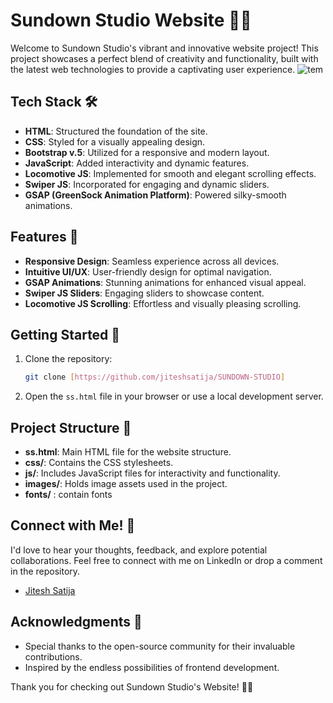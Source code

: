 
# Sundown Studio Website 🌅✨

Welcome to Sundown Studio's vibrant and innovative website project! This project showcases a perfect blend of creativity and functionality, built with the latest web technologies to provide a captivating user experience.
![tem](https://github.com/jiteshsatija/SUNDOWN-STUDIO/assets/144327651/837350ee-8135-4cc7-942c-c1b3a4dcf7ce)

## Tech Stack 🛠️
- **HTML**: Structured the foundation of the site.
- **CSS**: Styled for a visually appealing design.
- **Bootstrap v.5**: Utilized for a responsive and modern layout.
- **JavaScript**: Added interactivity and dynamic features.
- **Locomotive JS**: Implemented for smooth and elegant scrolling effects.
- **Swiper JS**: Incorporated for engaging and dynamic sliders.
- **GSAP (GreenSock Animation Platform)**: Powered silky-smooth animations.

## Features 🚀
- **Responsive Design**: Seamless experience across all devices.
- **Intuitive UI/UX**: User-friendly design for optimal navigation.
- **GSAP Animations**: Stunning animations for enhanced visual appeal.
- **Swiper JS Sliders**: Engaging sliders to showcase content.
- **Locomotive JS Scrolling**: Effortless and visually pleasing scrolling.

## Getting Started 🚀
1. Clone the repository:
   ```bash
   git clone [https://github.com/jiteshsatija/SUNDOWN-STUDIO]
   ```

2. Open the `ss.html` file in your browser or use a local development server.



## Project Structure 📂
- **ss.html**: Main HTML file for the website structure.
- **css/**: Contains the CSS stylesheets.
- **js/**: Includes JavaScript files for interactivity and functionality.
- **images/**: Holds image assets used in the project.
- **fonts/** : contain fonts

## Connect with Me! 🤝
I'd love to hear your thoughts, feedback, and explore potential collaborations. Feel free to connect with me on LinkedIn or drop a comment in the repository.

- [Jitesh Satija](www.linkedin.com/in/jiteshsatija2006)

## Acknowledgments 🙌
- Special thanks to the open-source community for their invaluable contributions.
- Inspired by the endless possibilities of frontend development.

Thank you for checking out Sundown Studio's Website! 🚀✨
